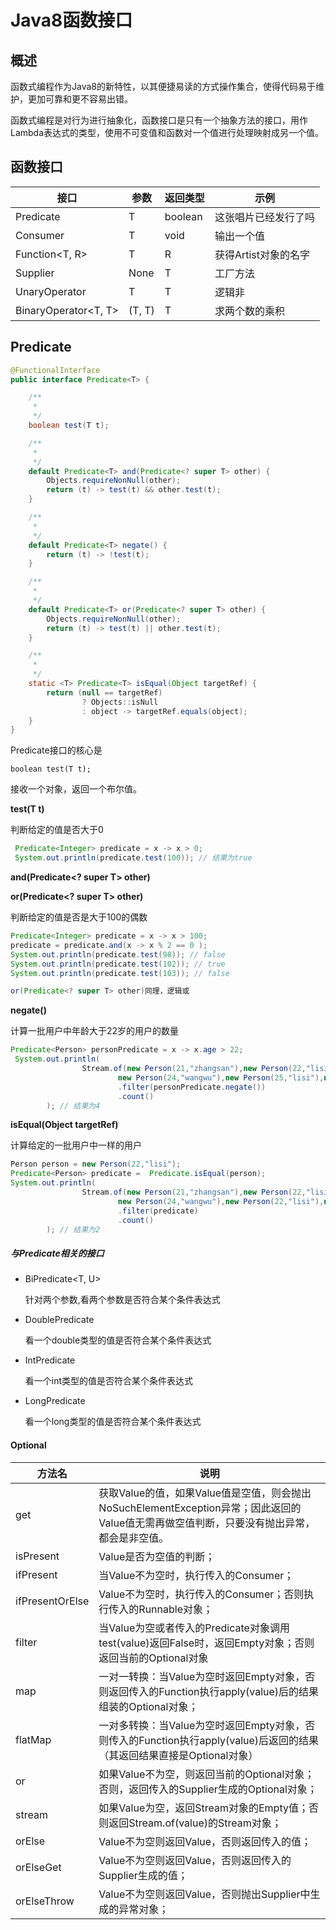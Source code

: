 # Java8函数接口



## 概述

函数式编程作为Java8的新特性，以其便捷易读的方式操作集合，使得代码易于维护，更加可靠和更不容易出错。

函数式编程是对行为进行抽象化，函数接口是只有一个抽象方法的接口，用作Lambda表达式的类型，使用不可变值和函数对一个值进行处理映射成另一个值。



## 函数接口

| 接口                 | 参数   | 返回类型 | 示例                 |
| -------------------- | ------ | -------- | -------------------- |
| Predicate<T>         | T      | boolean  | 这张唱片已经发行了吗 |
| Consumer<T>          | T      | void     | 输出一个值           |
| Function<T, R>       | T      | R        | 获得Artist对象的名字 |
| Supplier<T>          | None   | T        | 工厂方法             |
| UnaryOperator<T>     | T      | T        | 逻辑非               |
| BinaryOperator<T, T> | (T, T) | T        | 求两个数的乘积       |



## Predicate

```java
@FunctionalInterface
public interface Predicate<T> {

    /**
     * 
     */
    boolean test(T t);

    /**
     * 
     */
    default Predicate<T> and(Predicate<? super T> other) {
        Objects.requireNonNull(other);
        return (t) -> test(t) && other.test(t);
    }

    /**
     * 
     */
    default Predicate<T> negate() {
        return (t) -> !test(t);
    }

    /**
     * 
     */
    default Predicate<T> or(Predicate<? super T> other) {
        Objects.requireNonNull(other);
        return (t) -> test(t) || other.test(t);
    }

    /**
     * 
     */
    static <T> Predicate<T> isEqual(Object targetRef) {
        return (null == targetRef)
                ? Objects::isNull
                : object -> targetRef.equals(object);
    }
}
```

Predicate接口的核心是

```
boolean test(T t);
```

接收一个对象，返回一个布尔值。

**test(T t)**

判断给定的值是否大于0

```java
 Predicate<Integer> predicate = x -> x > 0;
 System.out.println(predicate.test(100)); // 结果为true
```

**and(Predicate<? super T> other)**

**or(Predicate<? super T> other)**

判断给定的值是否是大于100的偶数

```java
Predicate<Integer> predicate = x -> x > 100;
predicate = predicate.and(x -> x % 2 == 0 );
System.out.println(predicate.test(98)); // false
System.out.println(predicate.test(102)); // true
System.out.println(predicate.test(103)); // false

or(Predicate<? super T> other)同理，逻辑或
```

**negate()**

计算一批用户中年龄大于22岁的用户的数量

```java
Predicate<Person> personPredicate = x -> x.age > 22;
 System.out.println(
                Stream.of(new Person(21,"zhangsan"),new Person(22,"lisi"),new Person(23,"wangwu"),
                        new Person(24,"wangwu"),new Person(25,"lisi"),new Person(26,"zhangsan"))
                        .filter(personPredicate.negate())
                        .count()
        ); // 结果为4
```

**isEqual(Object targetRef)**

计算给定的一批用户中一样的用户

```java
Person person = new Person(22,"lisi");
Predicate<Person> predicate =  Predicate.isEqual(person);
System.out.println(
                Stream.of(new Person(21,"zhangsan"),new Person(22,"lisi"),new Person(23,"wangwu"),
                        new Person(24,"wangwu"),new Person(22,"lisi"),new Person(26,"zhangsan"))
                        .filter(predicate)
                        .count()
        ); // 结果为2
```

##### 与Predicate<T>相关的接口

- BiPredicate<T, U>

  针对两个参数,看两个参数是否符合某个条件表达式

- DoublePredicate

  看一个double类型的值是否符合某个条件表达式

- IntPredicate

  看一个int类型的值是否符合某个条件表达式

- LongPredicate

  看一个long类型的值是否符合某个条件表达式



#### Optional

| 方法名          | 说明                                                         |
| --------------- | ------------------------------------------------------------ |
| get             | 获取Value的值，如果Value值是空值，则会抛出NoSuchElementException异常；因此返回的Value值无需再做空值判断，只要没有抛出异常，都会是非空值。 |
| isPresent       | Value是否为空值的判断；                                      |
| ifPresent       | 当Value不为空时，执行传入的Consumer；                        |
| ifPresentOrElse | Value不为空时，执行传入的Consumer；否则执行传入的Runnable对象； |
| filter          | 当Value为空或者传入的Predicate对象调用test(value)返回False时，返回Empty对象；否则返回当前的Optional对象 |
| map             | 一对一转换：当Value为空时返回Empty对象，否则返回传入的Function执行apply(value)后的结果组装的Optional对象； |
| flatMap         | 一对多转换：当Value为空时返回Empty对象，否则传入的Function执行apply(value)后返回的结果（其返回结果直接是Optional对象） |
| or              | 如果Value不为空，则返回当前的Optional对象；否则，返回传入的Supplier生成的Optional对象； |
| stream          | 如果Value为空，返回Stream对象的Empty值；否则返回Stream.of(value)的Stream对象； |
| orElse          | Value不为空则返回Value，否则返回传入的值；                   |
| orElseGet       | Value不为空则返回Value，否则返回传入的Supplier生成的值；     |
| orElseThrow     | Value不为空则返回Value，否则抛出Supplier中生成的异常对象；   |

